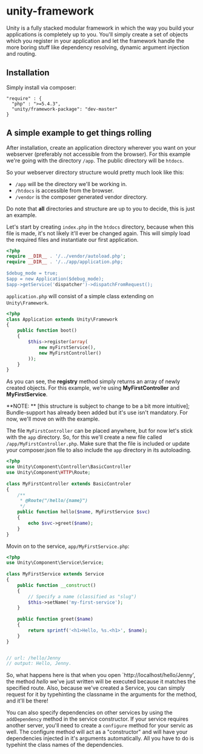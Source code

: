 unity-framework
===============

Unity is a fully stacked modular framework in which the way you build your applications is completely up to you. 
You'll simply create a set of objects which you register in your application and let the framework handle the more 
boring stuff like dependency resolving, dynamic argument injection and routing.

Installation
------------

Simply install via composer:

    "require" : {
      "php" : ">=5.4.3",
      "unity/framework-package": "dev-master"
    }
  
  
A simple example to get things rolling
--------------------------------------

After installation, create an application directory wherever you want on your webserver 
(preferably not accessible from the browser). For this example we're going with the directory `/app`. The
public directory will be `htdocs`.

So your webserver directory structure would pretty much look like this:

* `/app` will be the directory we'll be working in.
* `/htdocs` is accessible from the browser.
* `/vendor` is the composer generated vendor directory.

Do note that **all** directories and structure are up to you to decide, this is just an example.




Let's start by creating `index.php` in the `htdocs` directory, because when this file is made, it's not likely it'll
ever be changed again. This will simply load the required files and instantiate our first application.
 
```php
<?php
require __DIR__ . '/../vendor/autoload.php';
require __DIR__ . '/../app/application.php;
    
$debug_mode = true;
$app = new Application($debug_mode);
$app->getService('dispatcher')->dispatchFromRequest();
```

`application.php` will consist of a simple class extending on `Unity\Framework`.

```php
<?php
class Application extends Unity\Framework
{
    public function boot()
    {
        $this->register(array(
            new myFirstService(),
            new MyFirstController()
        ));
    }
}
```

As you can see, the **registry** method simply returns an array of newly created objects. For this example, we're using
**MyFirstController** and **MyFirstService**.

**NOTE: ** [this structure is subject to change to be a bit more intuitive]; Bundle-support has already been added but
it's use isn't mandatory. For now, we'll move on with the example.

The file `MyFirstController` can be placed anywhere, but for now let's stick with the `app` directory. So, for this we'll
create a new file called `/app/MyFirstController.php`. Make sure that the file is included or update your composer.json
file to also include the `app` directory in its autoloading.

```php
<?php
use Unity\Component\Controller\BasicController
use Unity\Component\HTTP\Route;
    
class MyFirstController extends BasicControler
{
    /**
     * @Route("/hello/{name}")
     */
    public function hello($name, MyFirstService $svc)
    {
        echo $svc->greet($name);
    }
}
```

Movin on to the service, `app/MyFirstService.php`:

```php
<?php
use Unity\Component\Service\Service;
    
class MyFirstService extends Service
{
    public function __construct()
    {
        // Specify a name (classified as "slug")
        $this->setName('my-first-service');
    }
    
    public function greet($name)
    {
        return sprintf('<h1>Hello, %s.<h1>', $name);
    }
}


// url: /hello/Jenny
// output: Hello, Jenny.
```

So, what happens here is that when you open `http://localhost/hello/Jenny', the method *hello* we've just written will be
executed because it matches the specified route. Also, because we've created a Service, you can simply request for it
by typehinting the classname in the arguments for the method, and it'll be there!

You can also specify dependencies on other services by using the `addDependency` method in the service constructor. If your
service requires another server, you'll need to create a `configure` method for your servic as well. The configure 
method will act as a "constructor" and will have your dependencies injected in it's arguments automatically. All you have
to do is typehint the class names of the dependencies.

